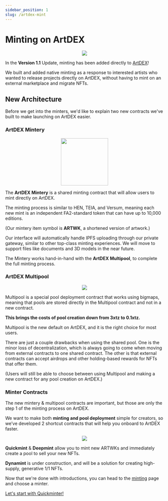 ```yaml
---
sidebar_position: 1
slug: /artdex-mint
---
```


# Minting on ArtDEX

<p align="center"><img src="/artdex_1_1.png" /></p>

In the **Version 1.1** Update, minting has been added directly to <a target="_blank" href="https://salsadao.xyz/#/mint">ArtDEX</a>!

We built and added native minting as a response to interested artists who wanted to release projects directly on ArtDEX, without having to mint on an external marketplace and migrate NFTs.

## New Architecture

Before we get into the minters, we'd like to explain two new contracts we've built to make launching on ArtDEX easier.

### ArtDEX Mintery

<p align="center"><img height="150px" src="/artdex_logo.png" /></p>

The **ArtDEX Mintery** is a shared minting contract that will allow users to mint directly on ArtDEX. 

The minting process is similar to HEN, TEIA, and Versum, meaning each new mint is an independent FA2-standard token that can have up to 10,000 editions.

(Our mintery item symbol is **ARTWK**, a shortened version of artwork.)

Our interface will automatically handle IPFS uploading through our private gateway, similar to other top-class minting experiences. We will move to support files like documents and 3D models in the near future.

The Mintery works hand-in-hand with the **ArtDEX Multipool**, to complete the full minting process.

### ArtDEX Multipool

<p align="center"><img src="/multipool.png" /></p>

Multipool is a special pool deployment contract that works using bigmaps, meaning that pools are stored directly in the Multipool contract and not in a new contract. 

**This brings the costs of pool creation down from 3xtz to 0.1xtz.**

Multipool is the new default on ArtDEX, and it is the right choice for most users.

There are just a couple drawbacks when using the shared pool. One is the minor loss of decentralization, which is always going to come when moving from external contracts to one shared contract. The other is that external contracts can accept airdrops and other holding-based rewards for NFTs that offer them.

(Users will still be able to choose between using Multipool and making a new contract for any pool creation on ArtDEX.)

### Minter Contracts

The new mintery & multipool contracts are important, but those are only the step 1 of the minting process on ArtDEX. 

We want to make both **minting and pool deployment** simple for creators, so we’ve developed 2 shortcut contracts that will help you onboard to ArtDEX faster.

<p align="center"><img src="/minters.png" /></p>

**Quickmint** & **Deepmint** allow you to mint new ARTWKs and immediately create a pool to sell your new NFTs.

**Dynamint** is under construction, and will be a solution for creating high-supply, generative 1/1 NFTs.

Now that we're done with introductions, you can head to the <a target="_blank" href="https://salsadao.xyz/#/mint">minting</a> page and choose a minter.

[Let's start with Quickminter!](/artdex-qm)

